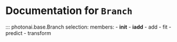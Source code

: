 # Documentation for `Branch`
::: photonai.base.Branch
    selection:
      members:
        - __init__
        - __iadd__
        - add
        - fit
        - predict
        - transform
